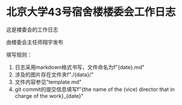 # 北京大学43号宿舍楼楼委会工作日志

这是楼委会的工作日志

由楼委会主任师翔宇发布

填写规则：
1. 日志采用markdown格式书写，文件命名为f"{date}.md"
2. 涉及的图片存在文件夹f"./{data}/"
3. 文件内容参见"template.md"
4. git commit的提交信息填写f"{the name of the (vice) director that in charge of the work}_{date}"
